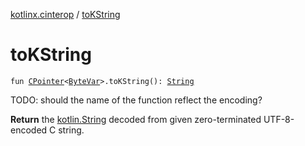 [kotlinx.cinterop](index.md) / [toKString](./to-k-string.md)

# toKString

`fun `[`CPointer`](-c-pointer/index.md)`<`[`ByteVar`](-byte-var.md)`>.toKString(): `[`String`](https://kotlinlang.org/api/latest/jvm/stdlib/kotlin/-string/index.html)

TODO: should the name of the function reflect the encoding?

**Return**
the [kotlin.String](https://kotlinlang.org/api/latest/jvm/stdlib/kotlin/-string/index.html) decoded from given zero-terminated UTF-8-encoded C string.

